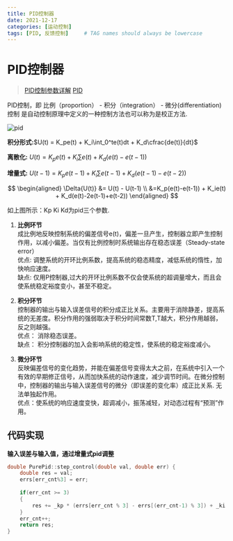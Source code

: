 ```yaml
---
title: PID控制器
date: 2021-12-17
categories: [运动控制]
tags: [PID, 反馈控制]     # TAG names should always be lowercase
---
```

# PID控制器

>  [PID控制参数详解](https://blog.csdn.net/tingfenghanlei/article/details/85028677)
>  [PID](https://www.cnblogs.com/foxclever/p/8902029.html)
> 
PID控制，即 比例（proportion） - 积分（integration） - 微分(differentiation) 控制
是自动控制原理中定义的一种控制方法也可以称为是校正方法.  

![pid](../../assets/img/pid_1.png)

**积分形式:**$U(t) = K_pe(t) + K_i\int_0^te(t)dt + K_d\cfrac{de(t)}{dt}$

**离散化:**
$U(t) = K_pe(t) + K_i\sum{e(t)} + K_d(e(t) - e(t-1))$

**增量式:**
$U(t-1) = K_pe(t-1) + K_i\sum{e(t-1)} + K_d(e(t-1) - e(t-2))$

$$
\begin{aligned}
    \Delta{U(t)} &= U(t) - U(t-1) \\ &=K_p(e(t)-e(t-1)) + K_ie(t) + K_d(e(t)-2e(t-1)+e(t-2))
\end{aligned}
$$

如上图所示：Kp Ki Kd为pid三个参数.

1. **比例环节**  
成比例地反映控制系统的偏差信号e(t)，偏差一旦产生，控制器立即产生控制作用，以减小偏差。当仅有比例控制时系统输出存在稳态误差（Steady-state error）  
优点: 调整系统的开环比例系数，提高系统的稳态精度，减低系统的惰性，加快响应速度。  
缺点: 仅用P控制器,过大的开环比例系数不仅会使系统的超调量增大，而且会使系统稳定裕度变小，甚至不稳定。  

2. **积分环节**  
控制器的输出与输入误差信号的积分成正比关系。主要用于消除静差，提高系统的无差度。积分作用的强弱取决于积分时间常数T,T越大，积分作用越弱，反之则越强。  
优点： 消除稳态误差。  
缺点： 积分控制器的加入会影响系统的稳定性，使系统的稳定裕度减小。

3. **微分环节**  
反映偏差信号的变化趋势，并能在偏差信号变得太大之前，在系统中引入一个有效的早期修正信号，从而加快系统的动作速度，减少调节时间。在微分控制中，控制器的输出与输入误差信号的微分（即误差的变化率）成正比关系.  无法单独起作用。  
优点：使系统的响应速度变快，超调减小，振荡减轻，对动态过程有“预测”作用。


## 代码实现
**输入误差与输入值，通过增量式pid调整**
```c++
double PurePid::step_control(double val, double err) {
    double res = val;
    errs[err_cnt%3] = err;
    
    if(err_cnt >= 3) 
    {
        res += _kp * (errs[err_cnt % 3] - errs[(err_cnt-1) % 3]) + _ki * errs[err_cnt % 3] + _kd * (errs[err_cnt % 3] - 2 * errs[(err_cnt - 1) % 3] + errs[(err_cnt - 2) % 3]);
    }
    err_cnt++;
    return res;
}

```
